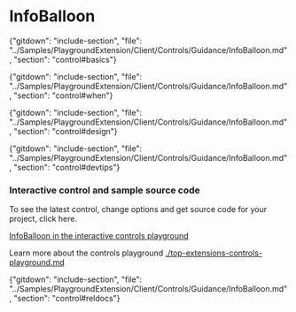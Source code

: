﻿# InfoBalloon

{"gitdown": "include-section", "file": "../Samples/PlaygroundExtension/Client/Controls/Guidance/InfoBalloon.md", "section": "control#basics"}

<!-- TODO get an IMAGE to embed here -->

<!-- TODO get an SAMPLE CODE to embed here -->

{"gitdown": "include-section", "file": "../Samples/PlaygroundExtension/Client/Controls/Guidance/InfoBalloon.md", "section": "control#when"}

{"gitdown": "include-section", "file": "../Samples/PlaygroundExtension/Client/Controls/Guidance/InfoBalloon.md", "section": "control#design"}

{"gitdown": "include-section", "file": "../Samples/PlaygroundExtension/Client/Controls/Guidance/InfoBalloon.md", "section": "control#devtips"}

### Interactive control and sample source code
To see the latest control, change options and get source code for your project, click here.

<a href="https://ms.portal.azure.com/?Microsoft_Azure_Playground=true#blade/Microsoft_Azure_Playground/ControlsIndexBlade/InfoBalloon_create_Playground" target="_blank">InfoBalloon in the interactive controls playground</a>

Learn more about the controls playground [./top-extensions-controls-playground.md](./top-extensions-controls-playground.md)

{"gitdown": "include-section", "file": "../Samples/PlaygroundExtension/Client/Controls/Guidance/InfoBalloon.md", "section": "control#reldocs"}

